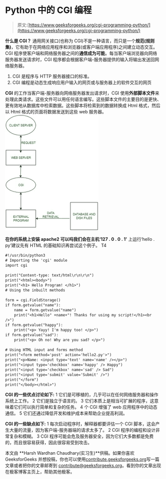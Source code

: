 # Python 中的 CGI 编程

> 原文:[https://www.geeksforgeeks.org/cgi-programming-python/](https://www.geeksforgeeks.org/cgi-programming-python/)

**什么是 CGI？**
通用网关接口(也称为 CGI)不是一种语言，而只是一个**规范(规则集)**，它有助于在网络应用程序和浏览器(或客户端应用程序)之间建立动态交互。CGI 程序使客户端和网络服务器之间的**通信成为可能**。每当客户端浏览器向网络服务器发送请求时，CGI 程序都会根据客户端-服务器提供的输入将输出发送回网络服务器。

1.  CGI 是程序与 HTTP 服务器接口的标准。
2.  CGI 编程是动态生成响应用户输入的网页或与服务器上的软件交互的网页

**CGI**
的工作当客户端-服务器向网络服务器发出请求时，CGI 使用**外部脚本文件**来处理此类请求。这些文件可以用任何语言编写。这些脚本文件的主要目的是更快、更有效地从数据库中检索数据。这些脚本将检索到的数据转换成 Html 格式，然后以 Html 格式的页面将数据发送到这些 web 服务器。
![](img/4d39f88447d8e678d5b961bfe4db586e.png)

**在你的系统上安装 apache2 可以吗我们会在主机‘127 . 0 . 0 . 1’**
上运行‘hello . py’建议先有 HTML 的基础知识再尝试这个例子。
T4

```
#!/usr/bin/python3
# Importing the 'cgi' module
import cgi

print("Content-type: text/html\r\n\r\n")
print("<html><body>")
print("<h1> Hello Program! </h1>")
# Using the inbuilt methods

form = cgi.FieldStorage()
if form.getvalue("name"):
    name = form.getvalue("name")
    print("<h1>Hello" +name+"! Thanks for using my script!</h1><br />")
if form.getvalue("happy"):
    print("<p> Yayy! I'm happy too! </p>")
if form.getvalue("sad"):
    print("<p> Oh no! Why are you sad? </p>")

# Using HTML input and forms method
print("<form method='post' action='hello2.py'>")
print("<p>Name: <input type='text' name='name' /></p>")
print("<input type='checkbox' name='happy' /> Happy")
print("<input type='checkbox' name='sad' /> Sad")
print("<input type='submit' value='Submit' />")
print("</form")
print("</body></html>")
```

**CGI 的一些优点讨论如下:**
1 它们是可移植的，几乎可以在任何网络服务器和操作系统上工作。
2 它们是独立于语言的。
3 它们本质上是相当可扩展的程序，这意味着它们可以执行简单和复杂的任务。
4 个 CGI 增强了 web 应用程序中的动态通信。
5 它们还通过降低开发和维护成本来帮助企业提高利润。

**CGI 的一些缺点如下:**
1 每次启动程序时，解释器都要评估一个 CGI 脚本，这会产生大量的流量，因为客户端-服务器端的请求太多了。
2 CGI 程序的编程和设计非常复杂和模糊。
3 CGI 程序可能会危及服务器安全，因为它们大多数都是免费的，而且很容易获得，因此很容易受到攻击。

本文由 **Harsh Wardhan Chaudhary(实习生)**供稿。如果你喜欢 GeeksforGeeks 并想投稿，你也可以使用[contribute.geeksforgeeks.org](http://www.contribute.geeksforgeeks.org)写一篇文章或者把你的文章邮寄到 contribute@geeksforgeeks.org。看到你的文章出现在极客博客主页上，帮助其他极客。